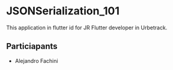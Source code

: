 # JSONSerialization_101

This application in flutter id for JR Flutter developer in Urbetrack.

## Particiapants

- Alejandro Fachini


